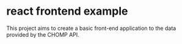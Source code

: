 # react frontend example

This project aims to create a basic front-end application to the data provided by the CHOMP API.
